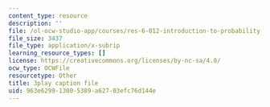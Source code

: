 ```yaml
---
content_type: resource
description: ''
file: /ol-ocw-studio-app/courses/res-6-012-introduction-to-probability-spring-2018/963e629913005389a62703efc76d144e_poeHeiiiLKI.vtt
file_size: 3437
file_type: application/x-subrip
learning_resource_types: []
license: https://creativecommons.org/licenses/by-nc-sa/4.0/
ocw_type: OCWFile
resourcetype: Other
title: 3play caption file
uid: 963e6299-1300-5389-a627-03efc76d144e
---
```

